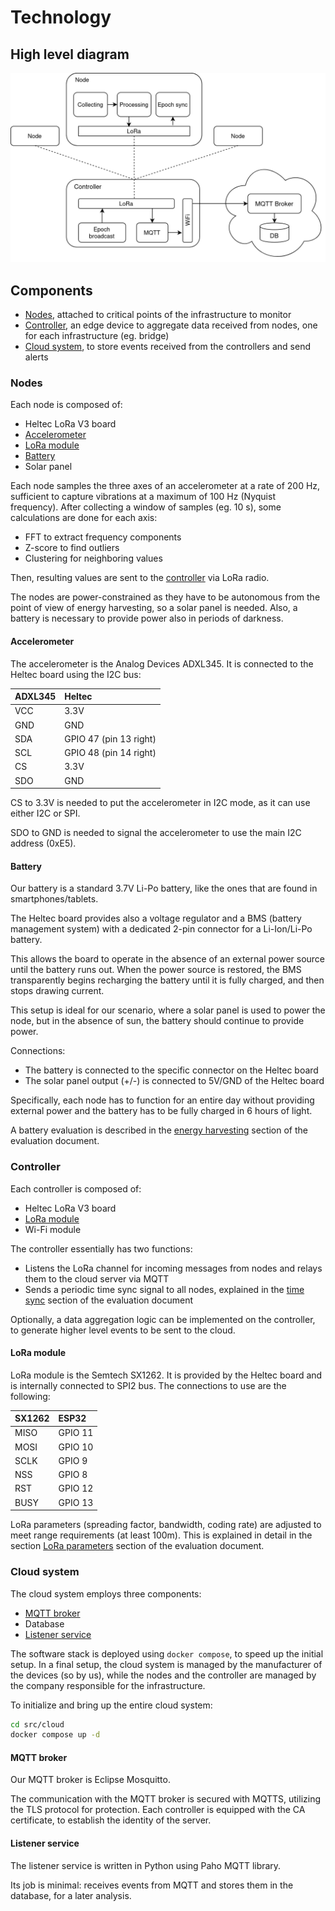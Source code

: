 # Technology

## High level diagram

![High level diagram](../res/high-level-diagram.png "High level diagram")

## Components

- [Nodes](#nodes), attached to critical points of the infrastructure to monitor
- [Controller](#controller), an edge device to aggregate data received from nodes, one for each infrastructure (eg. bridge)
- [Cloud system](#cloud-system), to store events received from the controllers and send alerts

### Nodes

Each node is composed of:

- Heltec LoRa V3 board
- [Accelerometer](#accelerometer)
- [LoRa module](#lora-module)
- [Battery](#battery)
- Solar panel

Each node samples the three axes of an accelerometer at a rate of 200 Hz, sufficient to capture vibrations at a maximum of 100 Hz (Nyquist frequency).
After collecting a window of samples (eg. 10 s), some calculations are done for each axis:

- FFT to extract frequency components
- Z-score to find outliers
- Clustering for neighboring values

Then, resulting values are sent to the [controller](#controller) via LoRa radio.

The nodes are power-constrained as they have to be autonomous from the point of view of energy harvesting, so a solar panel is needed.
Also, a battery is necessary to provide power also in periods of darkness.

#### Accelerometer

The accelerometer is the Analog Devices ADXL345. It is connected to the Heltec board using the I2C bus:

| ADXL345 | Heltec                 |
| :------ | :--------------------- |
| VCC     | 3.3V                   |
| GND     | GND                    |
| SDA     | GPIO 47 (pin 13 right) |
| SCL     | GPIO 48 (pin 14 right) |
| CS      | 3.3V                   |
| SDO     | GND                    |

CS to 3.3V is needed to put the accelerometer in I2C mode, as it can use either I2C or SPI.

SDO to GND is needed to signal the accelerometer to use the main I2C address (0xE5).

#### Battery

Our battery is a standard 3.7V Li-Po battery, like the ones that are found in smartphones/tablets.

The Heltec board provides also a voltage regulator and a BMS (battery management system) with a dedicated 2-pin connector for a Li-Ion/Li-Po battery.

This allows the board to operate in the absence of an external power source until the battery runs out.
When the power source is restored, the BMS transparently begins recharging the battery until it is fully charged, and then stops drawing current.

This setup is ideal for our scenario, where a solar panel is used to power the node, but in the absence of sun, the battery should continue to provide power.

Connections:

- The battery is connected to the specific connector on the Heltec board
- The solar panel output (+/-) is connected to 5V/GND of the Heltec board

Specifically, each node has to function for an entire day without providing external power and the battery has to be fully charged in 6 hours of light.

A battery evaluation is described in the [energy harvesting](./evaluation.md#energy-harvesting) section of the evaluation document.

### Controller

Each controller is composed of:

- Heltec LoRa V3 board
- [LoRa module](#lora-module)
- Wi-Fi module

The controller essentially has two functions:

- Listens the LoRa channel for incoming messages from nodes and relays them to the cloud server via MQTT
- Sends a periodic time sync signal to all nodes, explained in the [time sync](./evaluation.md#time-sync) section of the evaluation document

Optionally, a data aggregation logic can be implemented on the controller, to generate higher level events to be sent to the cloud.

#### LoRa module

LoRa module is the Semtech SX1262. It is provided by the Heltec board and is internally connected to SPI2 bus.
The connections to use are the following:

| SX1262  | ESP32   |
| :------ | :------ |
| MISO    | GPIO 11 |
| MOSI    | GPIO 10 |
| SCLK    | GPIO  9 |
| NSS     | GPIO  8 |
| RST     | GPIO 12 |
| BUSY    | GPIO 13 |

LoRa parameters (spreading factor, bandwidth, coding rate) are adjusted to meet range requirements (at least 100m). This is explained in detail in the section [LoRa parameters](./evaluation.md#lora-parameters) section of the evaluation document.

### Cloud system

The cloud system employs three components:

- [MQTT broker](#mqtt-broker)
- Database
- [Listener service](#listener-service)

The software stack is deployed using `docker compose`, to speed up the initial setup.
In a final setup, the cloud system is managed by the manufacturer of the devices (so by us), while the nodes and the controller are managed by the company responsible for the infrastructure.

To initialize and bring up the entire cloud system:
```sh
cd src/cloud
docker compose up -d
```

#### MQTT broker

Our MQTT broker is Eclipse Mosquitto.

The communication with the MQTT broker is secured with MQTTS, utilizing the TLS protocol for protection. Each controller is equipped with the CA certificate, to establish the identity of the server.

#### Listener service

The listener service is written in Python using Paho MQTT library.

Its job is minimal: receives events from MQTT and stores them in the database, for a later analysis.
